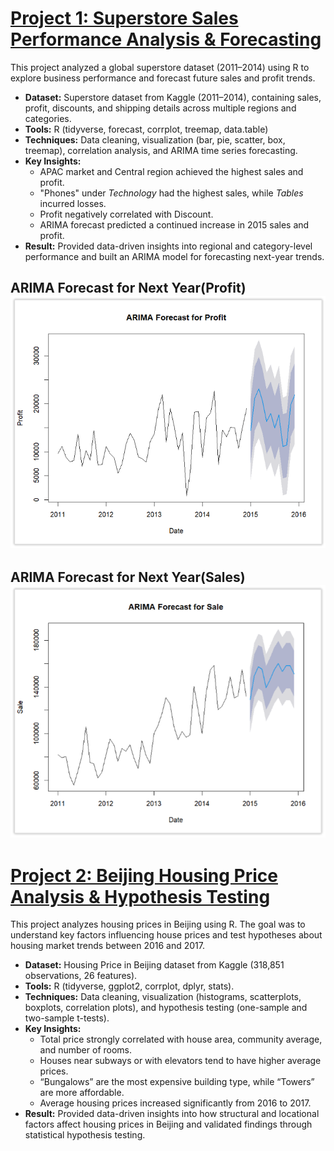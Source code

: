 
# [Project 1: Superstore Sales Performance Analysis & Forecasting](https://github.com/FANXYBIN/Project1_Superstore_Dataset)

This project analyzed a global superstore dataset (2011–2014) using R to explore business performance and forecast future sales and profit trends.

* **Dataset:** Superstore dataset from Kaggle (2011–2014), containing sales, profit, discounts, and shipping details across multiple regions and categories.  
* **Tools:** R (tidyverse, forecast, corrplot, treemap, data.table)  
* **Techniques:** Data cleaning, visualization (bar, pie, scatter, box, treemap), correlation analysis, and ARIMA time series forecasting.  
* **Key Insights:**  
  - APAC market and Central region achieved the highest sales and profit.  
  - "Phones" under *Technology* had the highest sales, while *Tables* incurred losses.  
  - Profit negatively correlated with Discount.  
  - ARIMA forecast predicted a continued increase in 2015 sales and profit.  
* **Result:** Provided data-driven insights into regional and category-level performance and built an ARIMA model for forecasting next-year trends.  

## ARIMA Forecast for Next Year(Profit)  ![ARIMA Forecast for Next Year (Profit)](images/ARIMA%20forecast%20for%20Profit.png)
## ARIMA Forecast for Next Year(Sales)  ![ARIMA Forecast for Next Year (Sales)](images/ARIMA%20forecast%20for%20Sales.png)



# [Project 2: Beijing Housing Price Analysis & Hypothesis Testing](https://github.com/FANXYBIN/Project2_Beijing_Housing_Price_Dataset)

This project analyzes housing prices in Beijing using R. The goal was to understand key factors influencing house prices and test hypotheses about housing market trends between 2016 and 2017.

* **Dataset:** Housing Price in Beijing dataset from Kaggle (318,851 observations, 26 features).
* **Tools:** R (tidyverse, ggplot2, corrplot, dplyr, stats).
* **Techniques:** Data cleaning, visualization (histograms, scatterplots, boxplots, correlation plots), and hypothesis testing (one-sample and two-sample t-tests).
* **Key Insights:**
  - Total price strongly correlated with house area, community average, and number of rooms.
  - Houses near subways or with elevators tend to have higher average prices.
  - “Bungalows” are the most expensive building type, while “Towers” are more affordable.
  - Average housing prices increased significantly from 2016 to 2017.
* **Result:** Provided data-driven insights into how structural and locational factors affect housing prices in Beijing and validated findings through statistical hypothesis testing.
